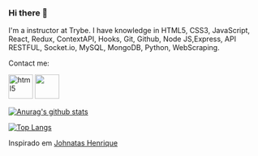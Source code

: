 ### Hi there 👋

I'm a instructor at Trybe.
I have knowledge in HTML5, CSS3, JavaScript, React, Redux, ContextAPI, Hooks, Git, Github, Node JS,Express, API RESTFUL, Socket.io, MySQL, MongoDB, Python, WebScraping.

Contact me:

<p>
<a align="left" href="https://www.linkedin.com/in/henriquebaetaleite/" target="_blank"><img src="https://img.icons8.com/carbon-copy/2x/linkedin.png" alt="html5" width="48px" height="48px"/></a>

<a href="https://github.com/HenriqueBaetaLeite" target="_blank">
<img src="https://devicon.dev/devicon.git/icons/github/github-original.svg" width="48px" height="48px">
</a>

</p>
<!-- <img src="https://devicons.github.io/devicon/devicon.git/icons/html5/html5-original-wordmark.svg" alt="html5" width="40" height="40"/> -->

<!-- <p>
<img align="left" alt="GIF" src="https://i.pinimg.com/originals/e4/26/70/e426702edf874b181aced1e2fa5c6cde.gif" width="200px" />

<img align="right" alt="GIF" src="https://i.pinimg.com/originals/e4/26/70/e426702edf874b181aced1e2fa5c6cde.gif" width="200px" />

</p> -->

[![Anurag's github stats](https://github-readme-stats.vercel.app/api?username=HenriqueBaetaLeite&show_icons=true&theme=dark)](https://github.com/anuraghazra/github-readme-stats)

[![Top Langs](https://github-readme-stats.vercel.app/api/top-langs/?username=HenriqueBaetaLeite&theme=dark&layout=compact)](https://github.com/anuraghazra/github-readme-stats)

Inspirado em <a href="https://github.com/johnatas-henrique" targer="_blank">Johnatas Henrique</a>

<!--
**HenriqueBaetaLeite/HenriqueBaetaLeite** is a ✨ _special_ ✨ repository because its `README.md` (this file) appears on your GitHub profile.

Here are some ideas to get you started:

- 🔭 I’m currently working on ...
- 🌱 I’m currently learning ...
- 👯 I’m looking to collaborate on ...
- 🤔 I’m looking for help with ...
- 💬 Ask me about ...
- 📫 How to reach me: ...
- 😄 Pronouns: ...
- ⚡ Fun fact: ...
-->
